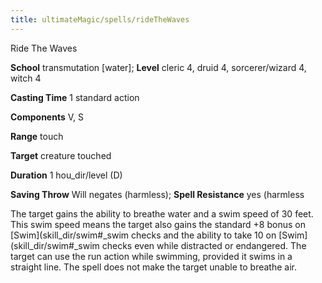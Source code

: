 ```yaml
---
title: ultimateMagic/spells/rideTheWaves
---
```

Ride The Waves

**School** transmutation [water]; **Level** cleric 4, druid 4, sorcerer/wizard 4, witch 4

**Casting Time** 1 standard action

**Components** V, S

**Range** touch

**Target** creature touched

**Duration** 1 hou_dir/level (D)

**Saving Throw** Will negates (harmless); **Spell Resistance** yes (harmless

The target gains the ability to breathe water and a swim speed of 30 feet. This swim speed means the target also gains the standard +8 bonus on [Swim](skill_dir/swim#_swim checks and the ability to take 10 on [Swim](skill_dir/swim#_swim checks even while distracted or endangered. The target can use the run action while swimming, provided it swims in a straight line. The spell does not make the target unable to breathe air.


